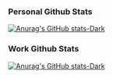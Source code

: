 ### Personal Github Stats
[![Anurag's GitHub stats-Dark](https://github-readme-stats-navy-one-86.vercel.app/api?username=cmhhelgeson\&show_icons=true\&theme=dark#gh-dark-mode-only)](https://github.com/chelgeson1click/github-readme-stats#responsive-card-theme#gh-dark-mode-only)


### Work Github Stats
[![Anurag's GitHub stats-Dark](https://github-readme-stats-navy-one-86.vercel.app/api?username=chelgeson1click\&show_icons=true\&theme=dark#gh-dark-mode-only)](https://github.com/chelgeson1click/github-readme-stats#responsive-card-theme#gh-dark-mode-only)
